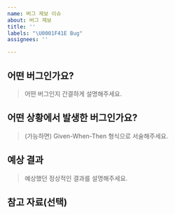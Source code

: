 ```yaml
---
name: 버그 제보 이슈
about: 버그 제보
title: ''
labels: "\U0001F41E Bug"
assignees: ''

---
```


## 어떤 버그인가요?
> 어떤 버그인지 간결하게 설명해주세요.

## 어떤 상황에서 발생한 버그인가요?
> (가능하면) Given-When-Then 형식으로 서술해주세요.

## 예상 결과
> 예상했던 정상적인 결과를 설명해주세요.

## 참고 자료(선택)
